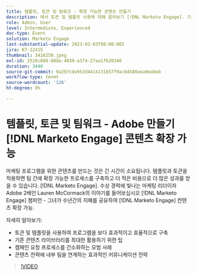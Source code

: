 ```yaml
---
title: 템플릿, 토큰 및 팀워크 - 확장 가능한 콘텐츠 만들기
description: 에서 토큰 및 템플릿 사용에 대해 알아보기 [!DNL Marketo Engage]. 기존 콘텐츠 라이브러리를 최대한 활용하는 방법에 대한 팁을 살펴보십시오.
role: Admin, User
level: Intermediate, Experienced
doc-type: Event
solution: Marketo Engage
last-substantial-update: 2023-03-03T00:00:00Z
jira: KT-12415
thumbnail: 3416250.jpeg
exl-id: 2526c088-08da-4839-a1f4-27aa1f620340
duration: 3440
source-git-commit: 9a297cda953d4414131657f9ac84580aea0eabeb
workflow-type: tm+mt
source-wordcount: '126'
ht-degree: 0%

---
```


# 템플릿, 토큰 및 팀워크 - Adobe 만들기 [!DNL Marketo Engage] 콘텐츠 확장 가능

마케팅 프로그램을 위한 콘텐츠를 만드는 것은 긴 시간이 소요됩니다. 템플릿과 토큰을 적용하면 팀 간에 확장 가능한 프로세스를 구축하고 더 적은 비용으로 더 많은 성과를 얻을 수 있습니다. [!DNL Marketo Engage]. 수상 경력에 빛나는 마케팅 리더이자 Adobe 2배인 Lauren McCormack의 이야기를 들어보십시오 [!DNL Marketo Engage] 챔피언 - 그녀가 수년간의 지혜를 공유하여 [!DNL Marketo Engage] 컨텐츠 확장 가능.

자세히 알아보기:

* 토큰 및 템플릿을 사용하여 프로그램을 보다 효과적이고 효율적으로 구축
* 기존 콘텐츠 라이브러리를 최대한 활용하기 위한 팁
* 캠페인 요청 프로세스를 간소화하는 모범 사례
* 콘텐츠 전략에 내부 팀을 연계하는 효과적인 커뮤니케이션 전략

>[!VIDEO](https://video.tv.adobe.com/v/3416250/?quality=12&learn=on)
